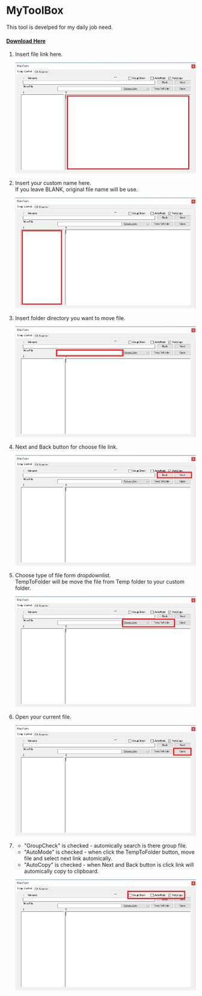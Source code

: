 # MyToolBox

This tool is develped for my daily job need.

#### [Download Here](https://github.com/Monojue/MyToolBox/releases/download/v1.0/MyToolBox.zip)

1.  Insert file link here.

    ![01](images/01.png)

2.  Insert your custom name here.<br />
    If you leave BLANK, original file name will be use.


    ![01](images/02.png)
    
3.  Insert folder directory you want to move file.

    ![01](images/03.png)

4.  Next and Back button for choose file link.

    ![01](images/04.png)

5.  Choose type of file form dropdownlist.<br />
    TempToFolder will be move the file from Temp folder to your custom folder.
    
    ![01](images/05.png)

6.  Open your current file.

    ![01](images/06.png)

7.  - "GroupCheck" is checked - automically search is there group file.<br />
    - "AutoMode" is checked - when click the TempToFolder button, move file and select next link automically.<br />
    - "AutoCopy" is checked - when Next and Back button is click link will automically copy to clipboard.<br />

    ![01](images/07.png)
